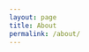 ```yaml
---
layout: page
title: About
permalink: /about/
---
```


<!-- What I like to do:

- nerd out
- design
- tell stories
- blog
- learn new things (preferably on a daily basis)
- drink coffee
	
While learning about web development I quickly realized that I would need to practice new skills as I learned them. In short, I needed a project. Thanks to Jekyll and GitHub Pages, I was able to create Rookie Dev. As someone who is coming into web development from a writing background, I knew that applying practical skills to a creative project would help me not only learn but apply skills in a way that I would enjoy. My solution has been to create a blog where I can reflect on lessons I learn and hopefully help others as well. -->
	


	